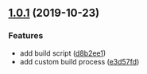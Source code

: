## [1.0.1](https://github.com/fczbkk/workshop-js-tools-2019-10-23/compare/d8b2ee15ba17ecd29409206da4c9f2e35fa56f1f...v1.0.1) (2019-10-23)


### Features

* add build script ([d8b2ee1](https://github.com/fczbkk/workshop-js-tools-2019-10-23/commit/d8b2ee15ba17ecd29409206da4c9f2e35fa56f1f))
* add custom build process ([e3d57fd](https://github.com/fczbkk/workshop-js-tools-2019-10-23/commit/e3d57fde4fe921414ceef082c69efde347cdae0a))



